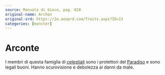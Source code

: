 ```yaml
---
source: Manuale di Gioco, pag. 628
original-name: Archon
original-srd: https://2e.aonprd.com/Traits.aspx?ID=13
categories: [monster]
---
```


# Arconte

I membri di questa famiglia di [celestiali](/tratti/celestiale) sono i
protettori del [Paradiso](/piani/paradiso) e sono legali buoni. Hanno
scurovisione e debolezza ai danni da male.
